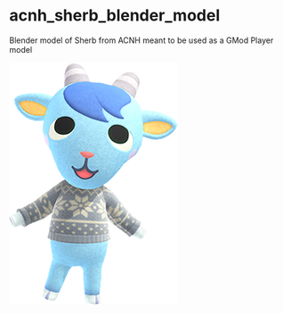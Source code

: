 # acnh_sherb_blender_model
 Blender model of Sherb from ACNH meant to be used as a GMod Player model
 
 ![Image of Yaktocat](https://github.com/Johann13/acnh_sherb_blender_model/blob/master/sherb.png)

